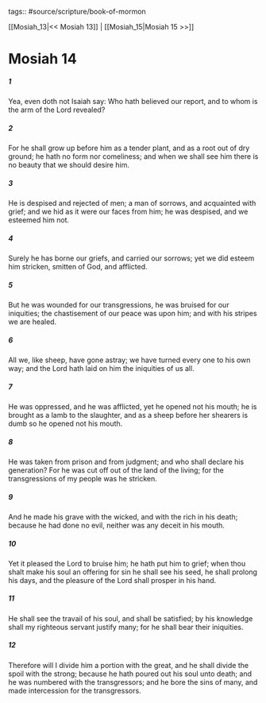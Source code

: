 tags:: #source/scripture/book-of-mormon

[[Mosiah_13|<< Mosiah 13]] | [[Mosiah_15|Mosiah 15 >>]]

# Mosiah 14

##### 1

Yea, even doth not Isaiah say: Who hath believed our report, and to whom is the arm of the Lord revealed?

##### 2

For he shall grow up before him as a tender plant, and as a root out of dry ground; he hath no form nor comeliness; and when we shall see him there is no beauty that we should desire him.

##### 3

He is despised and rejected of men; a man of sorrows, and acquainted with grief; and we hid as it were our faces from him; he was despised, and we esteemed him not.

##### 4

Surely he has borne our griefs, and carried our sorrows; yet we did esteem him stricken, smitten of God, and afflicted.

##### 5

But he was wounded for our transgressions, he was bruised for our iniquities; the chastisement of our peace was upon him; and with his stripes we are healed.

##### 6

All we, like sheep, have gone astray; we have turned every one to his own way; and the Lord hath laid on him the iniquities of us all.

##### 7

He was oppressed, and he was afflicted, yet he opened not his mouth; he is brought as a lamb to the slaughter, and as a sheep before her shearers is dumb so he opened not his mouth.

##### 8

He was taken from prison and from judgment; and who shall declare his generation? For he was cut off out of the land of the living; for the transgressions of my people was he stricken.

##### 9

And he made his grave with the wicked, and with the rich in his death; because he had done no evil, neither was any deceit in his mouth.

##### 10

Yet it pleased the Lord to bruise him; he hath put him to grief; when thou shalt make his soul an offering for sin he shall see his seed, he shall prolong his days, and the pleasure of the Lord shall prosper in his hand.

##### 11

He shall see the travail of his soul, and shall be satisfied; by his knowledge shall my righteous servant justify many; for he shall bear their iniquities.

##### 12

Therefore will I divide him a portion with the great, and he shall divide the spoil with the strong; because he hath poured out his soul unto death; and he was numbered with the transgressors; and he bore the sins of many, and made intercession for the transgressors.
